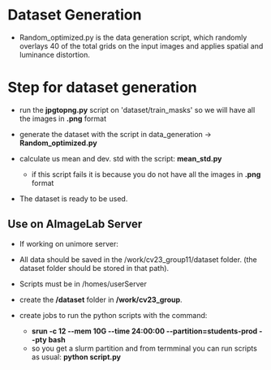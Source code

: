 # Dataset Generation
- Random_optimized.py is the data generation script, which randomly overlays 40 of the total grids on the input images and applies spatial and luminance distortion.

# Step for dataset generation
- run the **jpgtopng.py** script on 'dataset/train_masks' so we will have all the images in **.png** format 
- generate the dataset with the script in data_generation -> **Random_optimized.py**

- calculate us mean and dev. std with the script: **mean_std.py**
    - if this script fails it is because you do not have all the images in **.png** format 

- The dataset is ready to be used.

## Use on AImageLab Server
- If working on unimore server:
- All data should be saved in the /work/cv23_group11/dataset folder.
(the dataset folder should be stored in that path).

- Scripts must be in /homes/userServer

- create the **/dataset** folder in **/work/cv23_group**.

- create jobs to run the python scripts with the command:
    - **srun -c 12 --mem 10G --time 24:00:00 --partition=students-prod --pty bash**
    - so you get a slurm partition and from termminal you can run scripts as usual: **python script.py**



